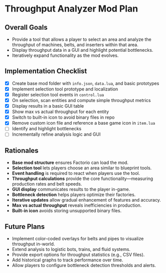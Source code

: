 # Throughput Analyzer Mod Plan

## Overall Goals
- Provide a tool that allows a player to select an area and analyze the throughput of machines, belts, and inserters within that area.
- Display throughput data in a GUI and highlight potential bottlenecks.
- Iteratively expand functionality as the mod evolves.

## Implementation Checklist
- [x] Create base mod folder with `info.json`, `data.lua`, and basic prototypes
- [x] Implement selection tool prototype and localization
- [x] Register selection tool events in `control.lua`
- [x] On selection, scan entities and compute simple throughput metrics
- [x] Display results in a basic GUI table
- [x] Show max vs actual throughput for each entity
- [x] Switch to built-in icon to avoid binary files in repo
- [x] Remove custom icon file and reference a base game icon in `item.lua`
- [ ] Identify and highlight bottlenecks
- [ ] Incrementally refine analysis logic and GUI

## Rationales
- **Base mod structure** ensures Factorio can load the mod.
- **Selection tool** lets players choose an area similar to blueprint tools.
- **Event handling** is required to react when players use the tool.
- **Throughput calculations** provide the core functionality—measuring production rates and belt speeds.
- **GUI display** communicates results to the player in-game.
- **Bottleneck detection** helps players optimize their factories.
- **Iterative updates** allow gradual enhancement of features and accuracy.
- **Max vs actual throughput** reveals inefficiencies in production.
- **Built-in icon** avoids storing unsupported binary files.

## Future Plans
- Implement color-coded overlays for belts and pipes to visualize throughput in-world.
- Extend analysis to logistic bots, trains, and fluid systems.
- Provide export options for throughput statistics (e.g., CSV files).
- Add historical graphs to track performance over time.
- Allow players to configure bottleneck detection thresholds and alerts.
